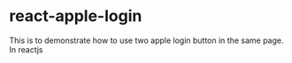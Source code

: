 # react-apple-login
This is to demonstrate how to use two apple login button in the same page. In reactjs
